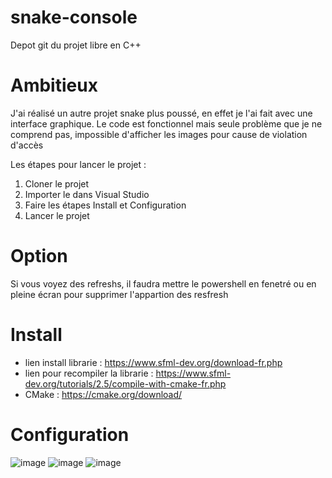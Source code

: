 # snake-console
Depot git du projet libre en C++

# Ambitieux

J'ai réalisé un autre projet snake plus poussé, en effet je l'ai fait avec une interface graphique. Le code est fonctionnel mais seule problème que je ne comprend pas, impossible d'afficher les images pour cause de violation d'accès 

Les étapes pour lancer le projet :

1. Cloner le projet 
2. Importer le dans Visual Studio
3. Faire les étapes Install et Configuration
4. Lancer le projet

# Option

Si vous voyez des refreshs, il faudra mettre le powershell en fenetré ou en pleine écran pour supprimer l'appartion des resfresh

# Install

  - lien install librarie : https://www.sfml-dev.org/download-fr.php
  - lien pour recompiler la librarie : https://www.sfml-dev.org/tutorials/2.5/compile-with-cmake-fr.php
  - CMake : https://cmake.org/download/

# Configuration

![image](https://user-images.githubusercontent.com/56391911/116011149-d60a5680-a623-11eb-9364-ef9794524479.png)
![image](https://user-images.githubusercontent.com/56391911/116011151-dd316480-a623-11eb-83da-ba265362465f.png)
![image](https://user-images.githubusercontent.com/56391911/116011161-e7536300-a623-11eb-9a0d-10ebe8b77641.png)
